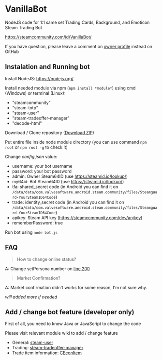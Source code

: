 # VanillaBot
NodeJS code for 1:1 same set Trading Cards, Background, and Emoticon Steam Trading Bot

https://steamcommunity.com/id/VanillaBot/

If you have question, please leave a comment on [owner profile](https://steamcommunity.com/profiles/76561198078744223) instead on GitHub

## Instalation and Running bot

Install NodeJS: https://nodejs.org/

Install needed module via npm (`npm install *module*`) using cmd (Windows) or terminal (Linux):
- "steamcommunity"
- "steam-totp"
- "steam-user"
- "steam-tradeoffer-manager"
- "decode-html"

Download / Clone repository ([Download ZIP](https://github.com/Vanilla72/VanillaBot/archive/master.zip))

Put entire file inside node module directory (you can use command `npm root` or `npm root -g` to check it)

Change *config.json* value:
- username: your bot username
- password: your bot password
- admin: Owner Steam64ID (use https://steamid.io/lookup/)
- my64id: Bot Steam64ID (use https://steamid.io/lookup/)
- tfa: shared_secret code (in Android you can find it on `/data/data/com.valvesoftware.android.steam.community/files/Steamguard-YourSteamID64Code`)
- trade: identity_secret code (in Android you can find it on `/data/data/com.valvesoftware.android.steam.community/files/Steamguard-YourSteamID64Code`)
- apikey: Steam API key (https://steamcommunity.com/dev/apikey)
- rememberPassword: true

Run bot using `node bot.js`

## FAQ

> How to change online status?

A: Change setPersona number on [line 200](https://github.com/Vanilla72/VanillaBot/blob/master/bot.js#L200)

> Market Confirmation?

A: Market confirmation didn't works for some reason, I'm not sure why.

*will added more if needed*

## Add / change bot feature (developer only)

First of all, you need to know Java or JavaScript to change the code

Please visit relevant module wiki to add / change feature

- General: [steam-user](https://github.com/DoctorMcKay/node-steam-user/blob/master/README.md#contents)
- Trading: [steam-tradeoffer-manager](https://github.com/DoctorMcKay/node-steam-tradeoffer-manager/wiki/TradeOffer#table-of-contents)
- Trade item information: [CEconItem](https://github.com/DoctorMcKay/node-steamcommunity/wiki/CEconItem)
